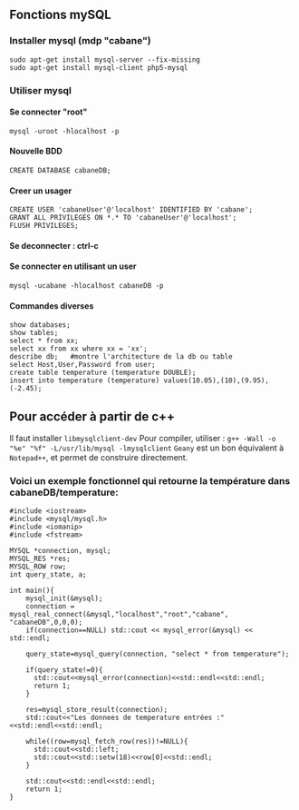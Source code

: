 ## Fonctions mySQL
### Installer mysql (mdp "cabane")

	sudo apt-get install mysql-server --fix-missing
	sudo apt-get install mysql-client php5-mysql

### Utiliser mysql

#### Se connecter "root"
	mysql -uroot -hlocalhost -p 

#### Nouvelle BDD
	CREATE DATABASE cabaneDB;

#### Creer un usager
	CREATE USER 'cabaneUser'@'localhost' IDENTIFIED BY 'cabane';
	GRANT ALL PRIVILEGES ON *.* TO 'cabaneUser'@'localhost';
	FLUSH PRIVILEGES;

#### Se deconnecter : ctrl-c

#### Se connecter en utilisant un user
	mysql -ucabane -hlocalhost cabaneDB -p

#### Commandes diverses
	show databases;
	show tables;
	select * from xx;
	select xx from xx where xx = 'xx';
	describe db;   #montre l'architecture de la db ou table
	select Host,User,Password from user;
	create table temperature (temperature DOUBLE);
	insert into temperature (temperature) values(10.05),(10),(9.95),(-2.45);

## Pour accéder à partir de c++

Il faut installer ``libmysqlclient-dev``
Pour compiler, utiliser : ``g++ -Wall -o "%e" "%f" -L/usr/lib/mysql -lmysqlclient``
``Geany`` est un bon équivalent à ``Notepad++``, et permet de construire directement. 

### Voici un exemple fonctionnel qui retourne la température dans cabaneDB/temperature:

	#include <iostream>
	#include <mysql/mysql.h>
	#include <iomanip>
	#include <fstream>
	
	MYSQL *connection, mysql;
	MYSQL_RES *res;
	MYSQL_ROW row;
	int query_state, a;
	
	int main(){
		mysql_init(&mysql);
		connection = mysql_real_connect(&mysql,"localhost","root","cabane", "cabaneDB",0,0,0);
		if(connection==NULL) std::cout << mysql_error(&mysql) << std::endl;
		
		query_state=mysql_query(connection, "select * from temperature");
		
		if(query_state!=0){
		  std::cout<<mysql_error(connection)<<std::endl<<std::endl;
		  return 1;
		}
		
		res=mysql_store_result(connection);
		std::cout<<"Les donnees de temperature entrées :"<<std::endl<<std::endl;
		
		while((row=mysql_fetch_row(res))!=NULL){
		  std::cout<<std::left;
		  std::cout<<std::setw(18)<<row[0]<<std::endl;
		}
		
		std::cout<<std::endl<<std::endl;
		return 1;
	}
